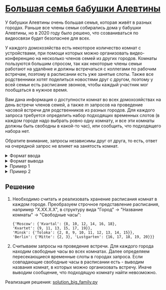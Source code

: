 # [Большая семья бабушки Алевтины](https://contest.yandex.ru/contest/28413/problems/C/)

У бабушки Алевтины очень большая семья, которая живёт в разных городах. Раньше все члены семьи собирались дома у бабушки Алевтины, но в 2020 году было решено, что созваниваться по видеосвязи будет безопаснее для всех.

У каждого домохозяйства есть некоторое количество комнат с устройствами, при помощи которых можно организовать видео-конференцию на несколько членов семей из других городов. Комнаты пользуются большим спросом, так как некоторые члены семьи работают на удалёнке и должны встречаться с коллегами по рабочим встречам, поэтому в расписании есть уже занятые слоты. Также все родственники хотят поделиться новостями друг с другом, поэтому у всей семьи есть расписание звонков, чтобы каждый участник мог пообщаться в нужное время.

Вам дана информация о доступности комнат во всех домохозяйствах на день встречи членов семей, а также *m* запросов на проведение часовой встречи для родственников из разных городов. Для каждого запроса требуется определить набор подходящих временных слотов (в каждом городе надо выбрать ровно одну комнату, и все эти комнаты должны быть свободны в какой-то час), или сообщить, что подходящего набора нет.

Обратите внимание, запросы независимы друг от друга, то есть, ответ на очередной запрос не влияет на занятость комнат.

<details>
    <summary>Формат ввода</summary>

В первой строке ввода записано число $с$ ($2 \leq c \leq 16$) - количество домохозяйств. Далее следуют $с$ блоков с описанием домохозяйств. В первой строке каждого блока записано название города, где расположена часть семьи, и количество комнат в нём $n_i$ ($1 \leq n_i \leq 100$). Далее следуют $n_i$ строк, в каждой из которых дано расписание бронирования комнаты $t_{ij}$ и его название $s_{ij}$. Расписание $t_{ij}$ представляет собой строку ровно из 24 символов, $k$-й символ которой равен "Х", если в $k$-й час суток комната недоступна для бронирования, или ".", если доступна.

В следующей строке записано число $m (1 \leq m \leq 1000)$ - количество запросов. В каждой из следующих $m$ строк сначала записано число $l (2 \leq l \leq c)$ - количество городов, в которых должно быть забронировано по одной комнате, а далее записаны $l$ названий городов. Названия городов разделены одиночными пробелами. 

Названия никаких двух комнат не совпадают. Названия никаких двух городов также не совпадают. Названия комнат и городов представляют собой непустые строки, состоящие из букв английского алфавита длиной не более 10 символов.

</details>

<details>
    <summary>Формат вывода</summary>

Для каждого из $m$ запросов в отдельной строке выведите сообщение «Yes» (без кавычек) и названия комнаты, в которой можно организовать встречу, или выведите сообщение «No» (без кавычек), если подходящую комнату найти невозможно.
Комнаты в каждом ответе можно выводить в любом порядке. Если возможных ответов на запрос несколько, разрешается вывести любой подходящий.

</details>

<details>
    <summary>Пример 1</summary>

**Ввод**
```
3
Moscow 2
XXXXXXXX.X.X.X.X.X.XXXXX Kvartal
XXXXXXXXX.X.X.X.X.X.XXXX Kvartet
Minsk 1
XX.XXXXX........XXXXXXXX Toloka
Berlin 2
XX..XXXXXXXXXXXXXXXXXXXX Mitte
XXXXXXXXXXXXXXXX.....XXX Lustgarten
4
3 Moscow Minsk Berlin
2 Moscow Minsk
2 Minsk Berlin
2 Moscow Berlin
```
**Вывод**
```
No
Yes Kvartal Toloka
Yes Toloka Mitte
Yes Kvartal Lustgarten
```

</details>

<details>
    <summary>Пример 2</summary>

**Ввод**
```
3
Moscow 1
XXXXXXXX...........XXXXX Kvartal
Minsk 1
XXXXXXX...........XXXXXX Toloka
Berlin 1
XXXXXX...........XXXXXXX Mitte
1
3 Moscow Minsk Berlin
```
**Вывод**
```
Yes Kvartal Toloka Mitte
```

</details>

## Решение
1. Необходимо считать и реализовать хранение расписания комнат в каждом городе. Преобразуем строчное представление расписания, например "Х.ХХ.Х.Х", в структуру вида "Город" -> "Название комнаты" -> "Свободные часы":
    ```
    {'Moscow': {'Kvartal': {8, 10, 12, 14, 16, 18},
    'Kvartet': {9, 11, 13, 15, 17, 19}},
    'Minsk': {'Toloka': {2, 8, 9, 10, 11, 12, 13, 14, 15}},
    'Berlin': {'Mitte': {2, 3}, 'Lustgarten': {16, 17, 18, 19, 20}}}
    ```
2. Считываем запросы на проведение встречи. Для каждого города находим свободные часы во всех комнатах. Далее определяем пересекающиеся временные слоты в городах запроса. Если совпадающие свободные часы в расписании есть - выводим названия комнат, в которых можно организовать встречу. Иначе выводим сообщение, что подходящую комнату найти невозможно.

Реализация решения: [solution_big_family.py](solution_big_family.py)